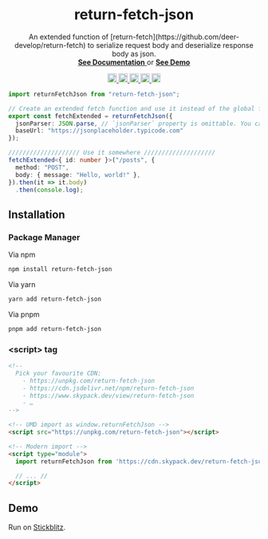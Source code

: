 <h1 align="center">️return-fetch-json</h1>

<p align="center">
An extended function of [return-fetch](https://github.com/deer-develop/return-fetch) to serialize request body and
deserialize response body as json.
<br/>
<a href="https://return-fetch.myeongjae.kim/#3-serialize-request-body-and-deserialize-response-body">
<strong>See Documentation</strong>
</a>
or
<a href="https://stackblitz.com/edit/return-fetch-json"><strong>See Demo</strong></a>
</p>

<p align="center">
  <a href="https://github.com/deer-develop/return-fetch/actions?query=workflow%3ACI">
    <img src="https://github.com/deer-develop/return-fetch/workflows/CI/badge.svg" alt="CI" height="18">
  </a>
  <a href="https://codecov.io/gh/deer-develop/return-fetch">
    <img src="https://img.shields.io/codecov/c/github/deer-develop/return-fetch.svg" alt="Test Coverage" height="18">
  </a>
  <a href="https://www.npmjs.com/package/return-fetch-json">
    <img src="https://img.shields.io/npm/v/return-fetch-json.svg" alt="npm version" height="18">
  </a>
  <a href="https://bundlephobia.com/package/return-fetch-json">
    <img src="https://img.shields.io/bundlephobia/minzip/return-fetch-json" alt="Bundle Size" height="18">
  </a>
  <a href="https://raw.githubusercontent.com/deer-develop/return-fetch/main/LICENSE">
    <img src="https://img.shields.io/npm/l/return-fetch.svg" alt="MIT license" height="18">
  </a>
</p>

```ts
import returnFetchJson from "return-fetch-json";

// Create an extended fetch function and use it instead of the global fetch.
export const fetchExtended = returnFetchJson({
  jsonParser: JSON.parse, // `jsonParser` property is omittable. You can use your custom parser.
  baseUrl: "https://jsonplaceholder.typicode.com"
});

//////////////////// Use it somewhere ////////////////////
fetchExtended<{ id: number }>("/posts", {
  method: "POST",
  body: { message: "Hello, world!" },
}).then(it => it.body)
  .then(console.log);
```

## Installation

### Package Manager

Via npm

```bash
npm install return-fetch-json
```

Via yarn

```bash
yarn add return-fetch-json
```

Via pnpm

```bash
pnpm add return-fetch-json
```

### \<script\> tag

```html
<!--
  Pick your favourite CDN:
    - https://unpkg.com/return-fetch-json
    - https://cdn.jsdelivr.net/npm/return-fetch-json
    - https://www.skypack.dev/view/return-fetch-json
    - …
-->

<!-- UMD import as window.returnFetchJson -->
<script src="https://unpkg.com/return-fetch-json"></script>

<!-- Modern import -->
<script type="module">
  import returnFetchJson from 'https://cdn.skypack.dev/return-fetch-json/dist/index.js'

  // ... //
</script>
```

## Demo

Run on <a href="https://stackblitz.com/edit/return-fetch-json" target="_blank">Stickblitz</a>.
